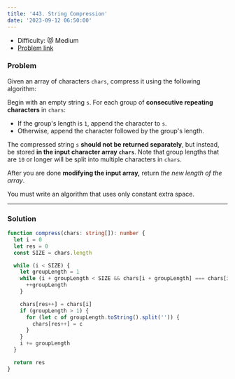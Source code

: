 ```yaml
---
title: '443. String Compression'
date: '2023-09-12 06:50:00'
---
```


- Difficulty: 😾 Medium
- [Problem link](https://leetcode.com/problems/string-compression/?envType=study-plan-v2&envId=leetcode-75)

### Problem

Given an array of characters `chars`, compress it using the following algorithm:

Begin with an empty string `s`. For each group of **consecutive repeating characters** in `chars`:

- If the group's length is `1`, append the character to `s`.
- Otherwise, append the character followed by the group's length.

The compressed string `s` **should not be returned separately**, but instead, be stored **in the input character array `chars`**. Note that group lengths that are `10` or longer will be split into multiple characters in `chars`.

After you are done **modifying the input array,** return _the new length of the array_.

You must write an algorithm that uses only constant extra space.

---

### Solution

```ts
function compress(chars: string[]): number {
  let i = 0
  let res = 0
  const SIZE = chars.length

  while (i < SIZE) {
    let groupLength = 1
    while (i + groupLength < SIZE && chars[i + groupLength] === chars[i]) {
      ++groupLength
    }

    chars[res++] = chars[i]
    if (groupLength > 1) {
      for (let c of groupLength.toString().split('')) {
        chars[res++] = c
      }
    }
    i += groupLength
  }

  return res
}
```
